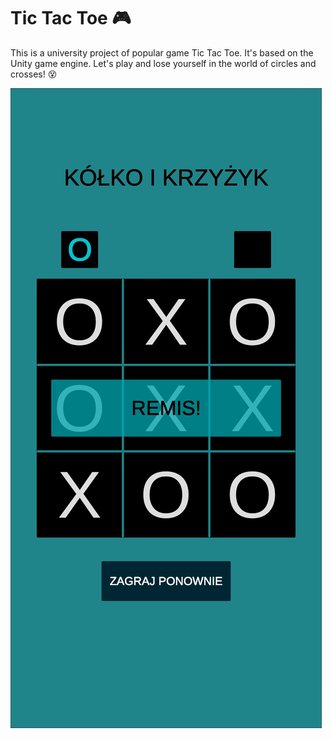 # Tic Tac Toe 🎮

This is a university project of popular game Tic Tac Toe. It's based on the Unity game engine. 
Let's play and lose yourself in the world of circles and crosses! 😵


![Screenshot](images/5.jpg)

